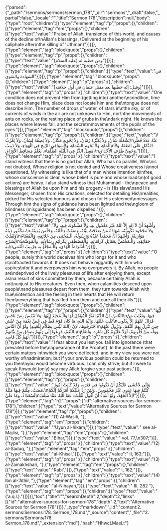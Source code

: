 {"parsed":{"_path":"/sermons/sermons/sermon_178","_dir":"sermons","_draft":false,"_partial":false,"_locale":"","title":"Sermon 178","description":null,"body":{"type":"root","children":[{"type":"element","tag":"p","props":{},"children":[{"type":"element","tag":"em","props":{},"children":[{"type":"text","value":"Praise of Allah, transience of this world, and causes of the decline of\nAllah's blessings. (Delivered at the beginning of his caliphate after\nthe killing of 'Uthman)"}]}]},{"type":"element","tag":"blockquote","props":{},"children":[{"type":"element","tag":"p","props":{},"children":[{"type":"text","value":"ومن خطبة له (عليه السلام)"}]}]},{"type":"element","tag":"blockquote","props":{},"children":[{"type":"element","tag":"p","props":{},"children":[{"type":"text","value":"في الشهادة والتقوى"}]}]},{"type":"element","tag":"blockquote","props":{},"children":[{"type":"element","tag":"p","props":{},"children":[{"type":"text","value":"[وقيل: إنّه خطبها بعد مقتل عثمان في أول خلافته]"}]}]},{"type":"element","tag":"p","props":{},"children":[{"type":"text","value":"One condition does not prevent Him from (getting into) another\ncondition, time does not change Him, place does not locate him and the\ntongue does not describe Him. The number of drops of water, of stars in\nthe sky, or of currents of winds in the air are not unknown to Him, nor\nthe movements of ants on rocks, or the resting place of grubs in the\ndark night. He knows the places where leaves fall, and the secret\nmovements of the pupils of the eyes."}]},{"type":"element","tag":"blockquote","props":{},"children":[{"type":"element","tag":"p","props":{},"children":[{"type":"text","value":"لاَ يَشْغَلُهُ شَأْنٌ، وَلاَ يُغَيِّرُهُ زَمَانٌ، وَلاَ يَحْوِيهِ مَكَانٌ، وَلاَ يَصِفُهُ لِسَانٌ، وَلاَ يَعْزُبُ\nعَنْهُ عَدَدُ قَطْرِ الْمَاءِ، وَلاَ نُجُومِ السَّماءِ، وَلاَسَوَافِي الرِّيحِ فِي الْهَوَاءِ، وَلاَ دَبِيبُ\nالـنَّمْلِ عَلَى الصَّفَا، وَلاَ مَقِيلُ الذَّرِّ فِي اللَّيْلَةِ الظَّلْمَاءِ. يَعْلَمُ مَسَاقِطَ الاْوْرَاقِ،\nوَخَفِيَّ طَرْفِ الاْحْدَاقِ."}]}]},{"type":"element","tag":"p","props":{},"children":[{"type":"text","value":"I stand witness that there is no god but Allah, Who has no parallel, Who\nis not doubted, Whose religion is not denied and Whose creativeness is\nnot questioned. My witnessing is like that of a man whose intention is\nfree, whose conscience is clear, whose belief is pure and whose loads\n(of good actions) are heavy. I also stand witness that Muhammad - the\npeace and blessings of Allah be upon him and his progeny - is His slave\nand His Messenger, chosen from His creations, selected for detailing His\nrealities, picked for His selected honours and chosen for His esteemed\nmessages. Through him the signs of guidance have been lighted and the\ngloom of blindness (misguidance) has been dispelled."}]},{"type":"element","tag":"blockquote","props":{},"children":[{"type":"element","tag":"p","props":{},"children":[{"type":"text","value":"وَأَشْهَدُ أَنْ لاَ إلهِ إِلاَّ اللهُ غَيْرَ مَعْدُول بِهِ، وَلاَ مَشْكُوك فِيهِ، وَلاَ مَكْفُور دِينُهُ،\nوَلاَ مَجْحُود تَكْوِينُهُ، شَهَادَةَ مَنْ صَدَقَتْ نِيَّتُهُ، وَصَفَتْ دِخْلَتُهُ، وَخَلَصَ يَقِينُهُ، وَثَقُلَتْ\nمَوَازِينُهُ. وَأَشْهَدُ أَنَّ مُحَمَّداً عَبْدُهُ وَرَسُولُهُ، الْـمُجْتَبَى مِنْ خَلاَئِقِهِ، وَالْمُعْتَامُ لِشَرْحِ\nحَقَائِقِهِ، وَالْـمُخْتَصُّ بِعَقَائِلِ كَرَامَاتِهِ، وَالْمُصْطَفَى لِكَرَائِمِ رِسَالاَتِهِ، وَالْمُوَضَّحَةُ بِهِ\nأَشْرَاطُ الْهُدَى، وَالْـمَجْلُوُّ بِهِ غِرْبِيبُ الْعَمَى."}]}]},{"type":"element","tag":"p","props":{},"children":[{"type":"text","value":"O people, surely this world deceives him who longs for it and who is\nattracted towards it. It does not behave niggardly with him who aspires\nfor it and overpowers him who overpowers it. By Allah, no people are\ndeprived of the lively pleasures of life after enjoying them, except as\na result of sins committed by them, because certainly Allah is not\nunjust to His creatures. Even then, when calamities descend upon people\nand pleasures depart from them, they turn towards Allah with true\nintention and the feeling in their hearts that He will return them\neverything that has fled from them and cure all their ills."}]},{"type":"element","tag":"blockquote","props":{},"children":[{"type":"element","tag":"p","props":{},"children":[{"type":"text","value":"أَيُّهَا النَّاسُ، إنَّ الدُّنْيَا تَغُرُّ الْمُؤَمِّلَ لَهَا وَالْـمُخلِدَ إِلَيْهَا، وَلاَ تَنْفَسُ بِمَنْ نَافَسَ\nفِيهَا، وَتَغْلِبُ مَنْ غَلَبَ عَلَيْهَا. وَايْمُ اللهِ، مَا كَانَ قَوْمٌ قَطُّ فِي غَضِّ نِعْمَة مِنْ عَيْش\nفَزَالَ عَنْهُمْ إِلاَّ بِذُنُوب اجْتَرَحُوهَا، لاِنَّ (اللهَ لَيْسَ بِظَلاَّم لِلْعَبِيدِ) وَلَوْ أَنَّ النَّاسَ\nحِينَ تَنْزِلُ بِهِمُ النِّقَمُ، وَتَزُولُ عَنْهُمُ النِّعَمُ، فَزِعُوا إِلَى رَبِّهِمْ بِصِدْق مِنْ نِيَّاتِهمْ،\nوَوَلَه مِنْ قُلُوبِهمْ، لَرَدَّ عَلَيْهِمْ كُلَّ شَارِد، وَأَصْلَحَ لَهُمْ كُلَّ فَاسِد،"}]}]},{"type":"element","tag":"p","props":{},"children":[{"type":"text","value":"I fear about you lest you fall into ignorance (that prevailed before the\nappearance of the Prophet). In the past there were certain matters in\nwhich you were deflected, and in my view you were not worthy of\nadmiration; but if your previous position could be returned to you then\nyou would become virtuous. I can only strive; but if I were to speak I\nwould (only) say may Allah forgive your past actions."}]},{"type":"element","tag":"blockquote","props":{},"children":[{"type":"element","tag":"p","props":{},"children":[{"type":"text","value":"وَإنِّي لاَخْشَى عَلَيْكُمْ أَنْ تَكُونُوا فِي فَتْرَة، وَقَدْ كَانَتْ أُمُورٌ مَضَتْ، مِلْتمْ فِيهَا مَيْلَةً،\nكُنْتُمْ فِيهَا عِندِي غَيْرَ مَحْمُودِينَ، وَلَئِنْ رُدَّ عَلَيْكُمْ أَمْرُكُمْ إنَّكُمْ لَسُعَدَاءُ، وَمَا عَلَيَّ\nإلاَّ الْجُهْدُ، وَلَوْ أَشاءُ أَنْ أَقُولَ لَقُلْتُ: عَفَا اللهُ عَمَّا سَلَفَ!"}]}]},{"type":"element","tag":"h2","props":{"id":"alternative-sources-for-sermon-178"},"children":[{"type":"text","value":"Alternative Sources for Sermon 178"}]},{"type":"element","tag":"p","props":{},"children":[{"type":"text","value":"(1) Al-Wasiti, "},{"type":"element","tag":"em","props":{},"children":[{"type":"text","value":"'Uyun al-hikam,"}]},{"type":"text","value":" see al-Majlisi, "},{"type":"element","tag":"em","props":{},"children":[{"type":"text","value":"Bihar,"}]},{"type":"text","value":" vol. 77,\n307;"}]},{"type":"element","tag":"p","props":{},"children":[{"type":"text","value":"(2) al-Saduq, "},{"type":"element","tag":"em","props":{},"children":[{"type":"text","value":"al-Khisal,"}]},{"type":"text","value":" II, 163;"}]},{"type":"element","tag":"p","props":{},"children":[{"type":"text","value":"(3) al-Zamakhshari, "},{"type":"element","tag":"em","props":{},"children":[{"type":"text","value":"Rabi',"}]},{"type":"text","value":" I, 162;"}]},{"type":"element","tag":"p","props":{},"children":[{"type":"text","value":"(4) Ibn al-'Athir, "},{"type":"element","tag":"em","props":{},"children":[{"type":"text","value":"al-Nihayah,"}]},{"type":"text","value":" III, 282 "},{"type":"element","tag":"em","props":{},"children":[{"type":"text","value":"('a.q.l.)."}]}]}],"toc":{"title":"","searchDepth":2,"depth":2,"links":[{"id":"alternative-sources-for-sermon-178","depth":2,"text":"Alternative Sources for Sermon 178"}]}},"_type":"markdown","_id":"content:2. sermons:Sermons:178. Sermon_178.md","_source":"content","_file":"2. sermons/Sermons/178. Sermon_178.md","_extension":"md"},"hash":"HhwcLMaeLt"}